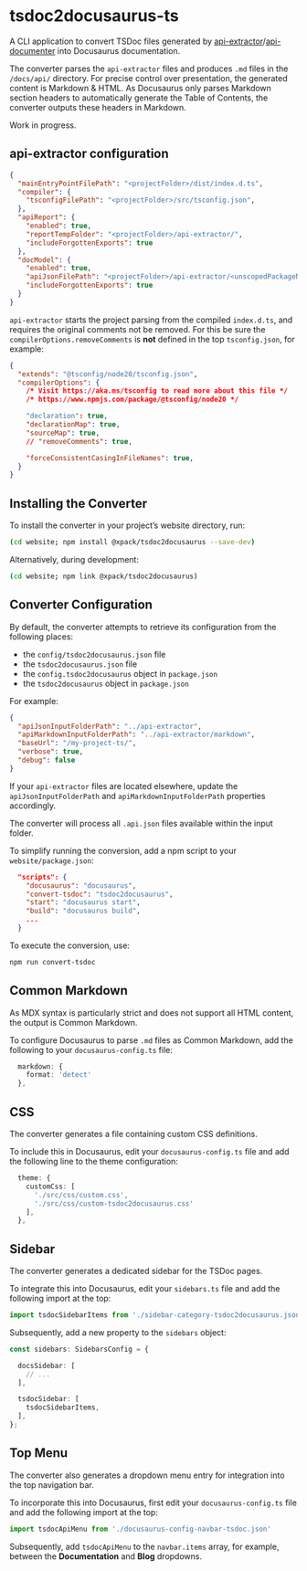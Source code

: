 # tsdoc2docusaurus-ts

A CLI application to convert TSDoc files generated by
[api-extractor](https://api-extractor.com)/[api-documenter](https://api-extractor.com/pages/overview/demo_docs/)
into Docusaurus documentation.

The converter parses the `api-extractor` files and produces `.md` files in the `/docs/api/` directory. For precise control over presentation, the generated content is Markdown & HTML. As Docusaurus only parses Markdown section headers to automatically generate the Table of Contents, the converter outputs these headers in Markdown.

Work in progress.

## api-extractor configuration

```json
{
  "mainEntryPointFilePath": "<projectFolder>/dist/index.d.ts",
  "compiler": {
    "tsconfigFilePath": "<projectFolder>/src/tsconfig.json",
  },
  "apiReport": {
    "enabled": true,
    "reportTempFolder": "<projectFolder>/api-extractor/",
    "includeForgottenExports": true
  },
  "docModel": {
    "enabled": true,
    "apiJsonFilePath": "<projectFolder>/api-extractor/<unscopedPackageName>.api.json",
    "includeForgottenExports": true
  }
}
```

`api-extractor` starts the project parsing from the compiled `index.d.ts`,
and requires the original comments not be removed. For this be sure
the `compilerOptions.removeComments` is **not** defined in the top
`tsconfig.json`, for example:

```json
{
  "extends": "@tsconfig/node20/tsconfig.json",
  "compilerOptions": {
    /* Visit https://aka.ms/tsconfig to read more about this file */
    /* https://www.npmjs.com/package/@tsconfig/node20 */

    "declaration": true,
    "declarationMap": true,
    "sourceMap": true,
    // "removeComments": true,

    "forceConsistentCasingInFileNames": true,
  }
}
```

## Installing the Converter

To install the converter in your project’s website directory, run:

```sh
(cd website; npm install @xpack/tsdoc2docusaurus --save-dev)
```

Alternatively, during development:

```sh
(cd website; npm link @xpack/tsdoc2docusaurus)
```

## Converter Configuration

By default, the converter attempts to retrieve its configuration from the
following places:

- the `config/tsdoc2docusaurus.json` file
- the `tsdoc2docusaurus.json` file
- the `config.tsdoc2docusaurus` object in `package.json`
- the `tsdoc2docusaurus` object in `package.json`

For example:

```json
{
  "apiJsonInputFolderPath": "../api-extractor",
  "apiMarkdownInputFolderPath": "../api-extractor/markdown",
  "baseUrl": "/my-project-ts/",
  "verbose": true,
  "debug": false
}
```

If your `api-extractor` files are located elsewhere, update the `apiJsonInputFolderPath` and `apiMarkdownInputFolderPath` properties accordingly.

The converter will process all `.api.json` files available within the input folder.

To simplify running the conversion, add a npm script to your `website/package.json`:

```json
  "scripts": {
    "docusaurus": "docusaurus",
    "convert-tsdoc": "tsdoc2docusaurus",
    "start": "docusaurus start",
    "build": "docusaurus build",
    ...
  }
```

To execute the conversion, use:

```sh
npm run convert-tsdoc
```

## Common Markdown

As MDX syntax is particularly strict and does not support all HTML content, the output is Common Markdown.

To configure Docusaurus to parse `.md` files as Common Markdown, add the following to your `docusaurus-config.ts` file:

```ts
  markdown: {
    format: 'detect'
  },
```

## CSS

The converter generates a file containing custom CSS definitions.

To include this in Docusaurus, edit your `docusaurus-config.ts` file and add the following line to the theme configuration:

```ts
  theme: {
    customCss: [
      './src/css/custom.css',
      './src/css/custom-tsdoc2docusaurus.css'
    ],
  },
```

## Sidebar

The converter generates a dedicated sidebar for the TSDoc pages.

To integrate this into Docusaurus, edit your `sidebars.ts` file and add the following import at the top:

```ts
import tsdocSidebarItems from './sidebar-category-tsdoc2docusaurus.json';
```

Subsequently, add a new property to the `sidebars` object:

```ts
const sidebars: SidebarsConfig = {

  docsSidebar: [
    // ...
  ],

  tsdocSidebar: [
    tsdocSidebarItems,
  ],
};
```

## Top Menu

The converter also generates a dropdown menu entry for integration into the top navigation bar.

To incorporate this into Docusaurus, first edit your `docusaurus-config.ts` file and add the following import at the top:

```ts
import tsdocApiMenu from './docusaurus-config-navbar-tsdoc.json'
```

Subsequently, add `tsdocApiMenu` to the `navbar.items` array, for example,
between the **Documentation** and **Blog** dropdowns.
